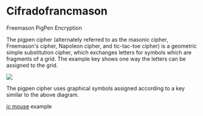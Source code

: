 # Cifradofrancmason

Freemason PigPen Encryption

The pigpen cipher (alternately referred to as the masonic cipher, Freemason's cipher, Napoleon cipher, and tic-tac-toe cipher) is a geometric simple substitution cipher, which exchanges letters for symbols which are fragments of a grid. The example key shows one way the letters can be assigned to the grid.

![](https://www.jc-mouse.net/wp-content/uploads/2015/08/Pigpen_cipher.gif)

The pigpen cipher uses graphical symbols assigned according to a key similar to the above diagram.

[jc mouse](http://www.jc-mouse.net/java/cifrado-francmason-pigpen?fbclid=IwAR0snF7CvRMjOLbVFdRrYJY16OAui7Yjdb9c65IUKen39ElP8IqJcOMNzqU) example